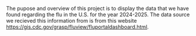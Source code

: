 The pupose and overview of this project is to display the data that we have found regarding the flu in the U.S. for the year 2024-2025. The data source we recieved this information from is from this website https://gis.cdc.gov/grasp/fluview/fluportaldashboard.html. 
